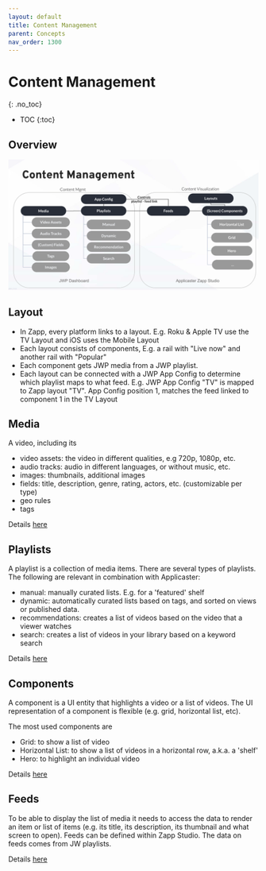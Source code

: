 ```yaml
---
layout: default
title: Content Management
parent: Concepts 
nav_order: 1300
---
```



# Content Management 
{: .no_toc}

- TOC
{:toc}

## Overview
<a href="https://docs.google.com/presentation/d/1K9hKSeJYY1nFBpW7GQUi7rbWmIYo4qJ_NIgOHzYUQHA/edit#slide=id.g121e1190632_0_10">
<img src="../img/content-mgmt.png" width="768">
</a>

## Layout
- In Zapp, every platform links to a layout. E.g. Roku & Apple TV use the TV Layout and iOS uses the Mobile Layout
- Each layout consists of components, E.g. a rail with "Live now" and another rail with "Popular"
- Each component gets JWP media from a JWP playlist.
- Each layout can be connected with a JWP App Config to determine which playlist maps to what feed. E.g. JWP  App Config "TV" is mapped to Zapp layout "TV".  App Config position 1, matches the feed linked to component 1 in the TV Layout

## Media
A video, including its 
- video assets: the video in different qualities, e.g 720p, 1080p, etc. 
- audio tracks: audio in different languages, or without music, etc. 
- images: thumbnails, additional images
- fields: title, description, genre, rating, actors, etc.  (customizable per type)
- geo rules
- tags

Details [here](https://docs.jwplayer.com/platform/docs/vdh-upload-videos)

## Playlists
A playlist is a collection of media items. There are several types of playlists. The following are relevant in combination with Applicaster:
- manual: manually curated lists. E.g. for a 'featured' shelf
- dynamic: automatically curated lists based on tags, and sorted on views or published data. 
- recommendations: creates a list of videos based on the video that a viewer watches
- search: creates a list of videos in your library based on a keyword search

Details [here](https://docs.jwplayer.com/platform/docs/vdh-playlist-overview)


## Components
A component is a UI entity that highlights a video or a list of videos. The UI representation of a component is flexible (e.g. grid, horizontal list, etc). 

The most used components are
- Grid: to show a list of video 
- Horizontal List: to show a list of videos in a horizontal row, a.k.a. a 'shelf'
- Hero: to highlight an individual video

Details [here](https://docs.applicaster.com/integrations/#how-zapp-apps-consume-data)

## Feeds
To be able to display the list of media it needs to access the data to render an item or list of items (e.g. its title, its description, its thumbnail and what screen to open). Feeds can be defined within Zapp Studio. The data on feeds comes from JW playlists. 

Details [here](https://docs.applicaster.com/integrations/#how-zapp-apps-consume-data)




